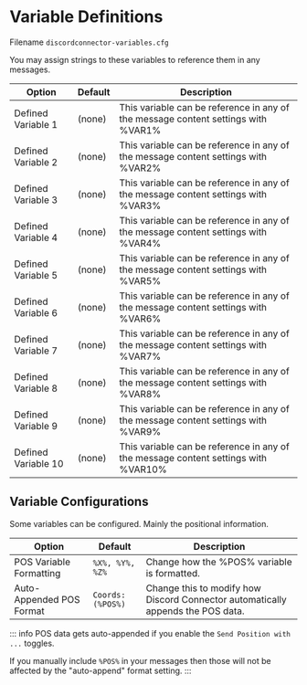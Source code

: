 # Variable Definitions

Filename `discordconnector-variables.cfg`

You may assign strings to these variables to reference them in any messages.

| Option              | Default | Description                                                                        |
| ------------------- | ------- | ---------------------------------------------------------------------------------- |
| Defined Variable 1  | (none)  | This variable can be reference in any of the message content settings with %VAR1%  |
| Defined Variable 2  | (none)  | This variable can be reference in any of the message content settings with %VAR2%  |
| Defined Variable 3  | (none)  | This variable can be reference in any of the message content settings with %VAR3%  |
| Defined Variable 4  | (none)  | This variable can be reference in any of the message content settings with %VAR4%  |
| Defined Variable 5  | (none)  | This variable can be reference in any of the message content settings with %VAR5%  |
| Defined Variable 6  | (none)  | This variable can be reference in any of the message content settings with %VAR6%  |
| Defined Variable 7  | (none)  | This variable can be reference in any of the message content settings with %VAR7%  |
| Defined Variable 8  | (none)  | This variable can be reference in any of the message content settings with %VAR8%  |
| Defined Variable 9  | (none)  | This variable can be reference in any of the message content settings with %VAR9%  |
| Defined Variable 10 | (none)  | This variable can be reference in any of the message content settings with %VAR10% |

## Variable Configurations

Some variables can be configured. Mainly the positional information.

| Option                   | Default           | Description                                                                     |
| ------------------------ | ----------------- | ------------------------------------------------------------------------------- |
| POS Variable Formatting  | `%X%, %Y%, %Z%`   | Change how the %POS% variable is formatted.                                     |
| Auto-Appended POS Format | `Coords: (%POS%)` | Change this to modify how Discord Connector automatically appends the POS data. |

::: info
POS data gets auto-appended if you enable the `Send Position with ...` toggles.

If you manually include `%POS%` in your messages then those will not be affected by the "auto-append" format setting.
:::
